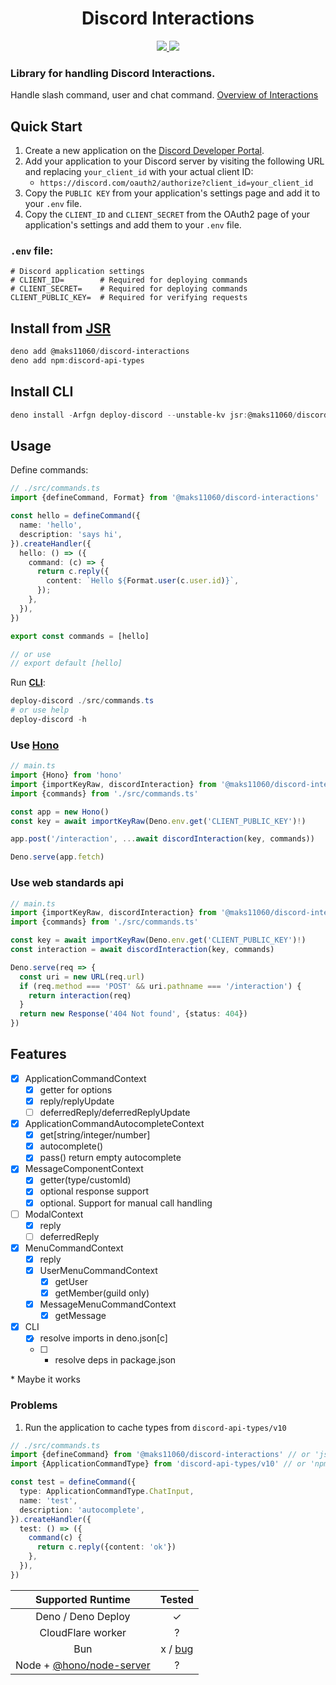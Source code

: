 <h1 align="center">Discord Interactions</h1>
<div align="center">
  <a href="https://jsr.io/@maks11060/discord-interactions">
    <img src="https://jsr.io/badges/@maks11060/discord-interactions">
  </a>
  <a href="https://github.com/MAKS11060/discord-interactions/actions/workflows/ci.yml">
    <img src="https://github.com/MAKS11060/discord-interactions/actions/workflows/ci.yml/badge.svg">
  </a>
</div>


### Library for handling **Discord Interactions**.
Handle slash command, user and chat command. [Overview of Interactions](https://discord.com/developers/docs/interactions/overview)

## Quick Start

1. Create a new application on the [Discord Developer Portal](https://discord.com/developers/applications).
2. Add your application to your Discord server by visiting the following URL and replacing `your_client_id` with your actual client ID:
   - `https://discord.com/oauth2/authorize?client_id=your_client_id`
3. Copy the `PUBLIC KEY` from your application's settings page and add it to your `.env` file.
4. Copy the `CLIENT_ID` and `CLIENT_SECRET` from the OAuth2 page of your application's settings and add them to your `.env` file.

### `.env` file:
```env
# Discord application settings
# CLIENT_ID=        # Required for deploying commands
# CLIENT_SECRET=    # Required for deploying commands
CLIENT_PUBLIC_KEY=  # Required for verifying requests
```

## Install from [JSR](https://jsr.io/@maks11060/discord-interactions)
```powershell
deno add @maks11060/discord-interactions
deno add npm:discord-api-types
```

## Install CLI
```powershell
deno install -Arfgn deploy-discord --unstable-kv jsr:@maks11060/discord-interactions/cli
```

## Usage

Define commands:
```ts
// ./src/commands.ts
import {defineCommand, Format} from '@maks11060/discord-interactions'

const hello = defineCommand({
  name: 'hello',
  description: 'says hi',
}).createHandler({
  hello: () => ({
    command: (c) => {
      return c.reply({
        content: `Hello ${Format.user(c.user.id)}`,
      });
    },
  }),
})

export const commands = [hello]

// or use
// export default [hello]
```

Run **[CLI](#install-cli)**:
```powershell
deploy-discord ./src/commands.ts
# or use help
deploy-discord -h
```

### Use [Hono](https://hono.dev)

```ts
// main.ts
import {Hono} from 'hono'
import {importKeyRaw, discordInteraction} from '@maks11060/discord-interactions/hono'
import {commands} from './src/commands.ts'

const app = new Hono()
const key = await importKeyRaw(Deno.env.get('CLIENT_PUBLIC_KEY')!)

app.post('/interaction', ...await discordInteraction(key, commands))

Deno.serve(app.fetch)
```

### Use web standards api
```ts
// main.ts
import {importKeyRaw, discordInteraction} from '@maks11060/discord-interactions'
import {commands} from './src/commands.ts'

const key = await importKeyRaw(Deno.env.get('CLIENT_PUBLIC_KEY')!)
const interaction = await discordInteraction(key, commands)

Deno.serve(req => {
  const uri = new URL(req.url)
  if (req.method === 'POST' && uri.pathname === '/interaction') {
    return interaction(req)
  }
  return new Response('404 Not found', {status: 404})
})
```

## Features
  - [x] ApplicationCommandContext
    - [x] getter for options
    - [x] reply/replyUpdate
    - [ ] deferredReply/deferredReplyUpdate
  - [x] ApplicationCommandAutocompleteContext
    - [x] get[string/integer/number]
    - [x] autocomplete()
    - [x] pass() return empty autocomplete
  - [x] MessageComponentContext
    - [x] getter(type/customId)
    - [x] optional response support
    - [x] optional. Support for manual call handling
  - [ ] ModalContext
    - [x] reply
    - [ ] deferredReply
  - [x] MenuCommandContext
    - [x] reply
    - [x] UserMenuCommandContext
      - [x] getUser
      - [x] getMember(guild only)
    - [x] MessageMenuCommandContext
      - [x] getMessage
  - [x] CLI
    - [x] resolve imports in deno.json[c]
    - [ ] * resolve deps in package.json

\* Maybe it works

### Problems
1. Run the application to cache types from `discord-api-types/v10`
```ts
// ./src/commands.ts
import {defineCommand} from '@maks11060/discord-interactions' // or 'jsr:@maks11060/discord-interactions'
import {ApplicationCommandType} from 'discord-api-types/v10' // or 'npm:discord-api-types/v10'

const test = defineCommand({
  type: ApplicationCommandType.ChatInput,
  name: 'test',
  description: 'autocomplete',
}).createHandler({
  test: () => ({
    command(c) {
      return c.reply({content: 'ok'})
    },
  }),
})
```

|                         Supported Runtime                         |                        Tested                        |
| :---------------------------------------------------------------: | :--------------------------------------------------: |
|                        Deno / Deno Deploy                         |                          ✓                           |
|                         CloudFlare worker                         |                          ?                           |
|                                Bun                                | x / [bug](https://github.com/oven-sh/bun/pull/12473) |
| Node + [@hono/node-server](https://github.com/honojs/node-server) |                          ?                           |
